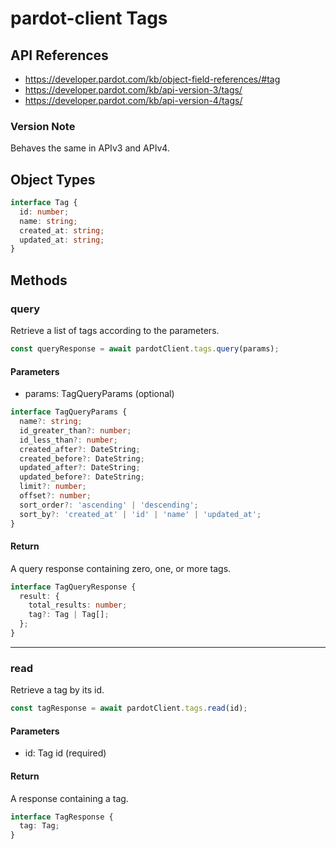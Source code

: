 # pardot-client Tags

## API References

- https://developer.pardot.com/kb/object-field-references/#tag
- https://developer.pardot.com/kb/api-version-3/tags/
- https://developer.pardot.com/kb/api-version-4/tags/

### Version Note

Behaves the same in APIv3 and APIv4.

## Object Types

```typescript
interface Tag {
  id: number;
  name: string;
  created_at: string;
  updated_at: string;
}
```

## Methods

### query

Retrieve a list of tags according to the parameters.

```typescript
const queryResponse = await pardotClient.tags.query(params);
```

#### Parameters

- params: TagQueryParams (optional)

```typescript
interface TagQueryParams {
  name?: string;
  id_greater_than?: number;
  id_less_than?: number;
  created_after?: DateString;
  created_before?: DateString;
  updated_after?: DateString;
  updated_before?: DateString;
  limit?: number;
  offset?: number;
  sort_order?: 'ascending' | 'descending';
  sort_by?: 'created_at' | 'id' | 'name' | 'updated_at';
}
```

#### Return

A query response containing zero, one, or more tags.

```typescript
interface TagQueryResponse {
  result: {
    total_results: number;
    tag?: Tag | Tag[];
  };
}
```

---

### read

Retrieve a tag by its id.

```typescript
const tagResponse = await pardotClient.tags.read(id);
```

#### Parameters

- id: Tag id (required)

#### Return

A response containing a tag.

```typescript
interface TagResponse {
  tag: Tag;
}
```
